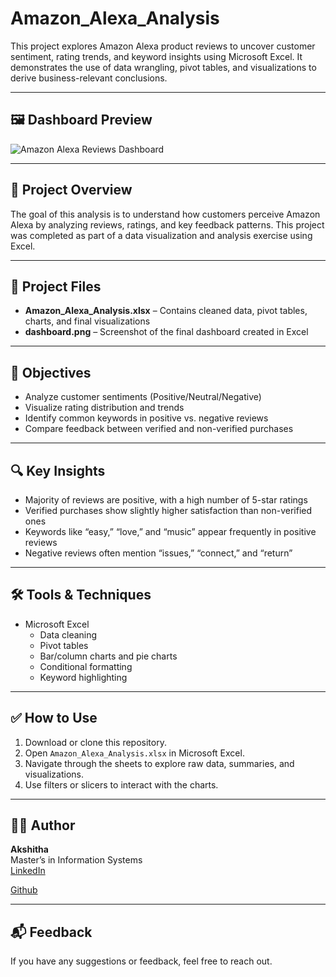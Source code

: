 # Amazon_Alexa_Analysis

This project explores Amazon Alexa product reviews to uncover customer sentiment, rating trends, and keyword insights using Microsoft Excel. It demonstrates the use of data wrangling, pivot tables, and visualizations to derive business-relevant conclusions.

---

## 🖼️ Dashboard Preview

![Amazon Alexa Reviews Dashboard](https://github.com/user-attachments/assets/0bfdb914-1dea-48d1-a0ea-f645e03ced45)

---

## 📝 Project Overview

The goal of this analysis is to understand how customers perceive Amazon Alexa by analyzing reviews, ratings, and key feedback patterns. This project was completed as part of a data visualization and analysis exercise using Excel.

---

## 📁 Project Files

- **Amazon_Alexa_Analysis.xlsx** – Contains cleaned data, pivot tables, charts, and final visualizations
- **dashboard.png** – Screenshot of the final dashboard created in Excel

---

## 🎯 Objectives

- Analyze customer sentiments (Positive/Neutral/Negative)
- Visualize rating distribution and trends
- Identify common keywords in positive vs. negative reviews
- Compare feedback between verified and non-verified purchases

---

## 🔍 Key Insights

- Majority of reviews are positive, with a high number of 5-star ratings
- Verified purchases show slightly higher satisfaction than non-verified ones
- Keywords like “easy,” “love,” and “music” appear frequently in positive reviews
- Negative reviews often mention “issues,” “connect,” and “return”

---

## 🛠️ Tools & Techniques

- Microsoft Excel
  - Data cleaning
  - Pivot tables
  - Bar/column charts and pie charts
  - Conditional formatting
  - Keyword highlighting

---

## ✅ How to Use

1. Download or clone this repository.
2. Open `Amazon_Alexa_Analysis.xlsx` in Microsoft Excel.
3. Navigate through the sheets to explore raw data, summaries, and visualizations.
4. Use filters or slicers to interact with the charts.

---

## 🙋‍♀️ Author

**Akshitha**  
Master’s in Information Systems  
[LinkedIn](https://www.linkedin.com/in/akshitha-thatla-755832260/) 

[Github](https://github.com/Akshitha-git06)

---

## 📬 Feedback

If you have any suggestions or feedback, feel free to reach out.
